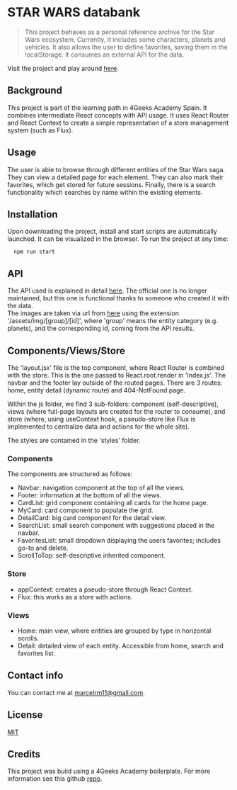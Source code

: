 # STAR WARS databank

> This project behaves as a personal reference archive for the Star Wars ecosystem. Currently, it includes some characters, planets and vehicles. It also allows the user to define favorites, saving them in the localStorage. It consumes an external API for the data.

Visit the project and play around [here](https://sw-blog-reading-list.vercel.app/).

## Background

This project is part of the learning path in 4Geeks Academy Spain. It combines intermediate React concepts with API usage. It uses React Router and React Context to create a simple representation of a store management system (such as Flux).

## Usage

The user is able to browse through different entities of the Star Wars saga. They can view a detailed page for each element. They can also mark their favorites, which get stored for future sessions. Finally, there is a search functionality which searches by name within the existing elements.

## Installation

Upon downloading the project, install and start scripts are automatically launched. It can be visualized in the browser.
To run the project at any time:

```shell
  npm run start
```

## API

The API used is explained in detail [here](https://www.swapi.tech/). The official one is no longer maintained, but this one is functional thanks to someone who created it with the data.\
The images are taken via url from [here](https://starwars-visualguide.com/#/) using the extension '/assets/img/[group]/[id]', where 'group' means the entity category (e.g. planets), and the corresponding id, coming from the API results.

## Components/Views/Store

The 'layout.jsx' file is the top component, where React Router is combined with the store. This is the one passed to React.root.render in 'index.js'. The navbar and the footer lay outside of the routed pages. There are 3 routes: home, entity detail (dynamic route) and 404-NotFound page.

Within the js folder, we find 3 sub-folders: component (self-descriptive), views (where full-page layouts are created for the router to consume), and store (where, using useContext hook, a pseudo-store like Flux is implemented to centralize data and actions for the whole site).

The styles are contained in the 'styles' folder. 

### Components

The components are structured as follows:
- Navbar: navigation component at the top of all the views.
- Footer: information at the bottom of all the views.
- CardList: grid component containing all cards for the home page.
- MyCard: card component to populate the grid.
- DetailCard: big card component for the detail view.
- SearchList: small search component with suggestions placed in the navbar.
- FavoritesList: small dropdown displaying the users favorites; includes go-to and delete.
- ScrollToTop: self-descriptive inherited component.

### Store

- appContext: creates a pseudo-store through React Context.
- Flux: this works as a store with actions.

### Views

- Home: main view, where entities are grouped by type in horizontal scrolls.
- Detail: detailed view of each entity. Accessible from home, search and favorites list.

## Contact info

You can contact me at [marcelrm11@gmail.com](mailto:marcelrm11@gmail.com).

## License

[MIT](https://opensource.org/licenses/MIT)

## Credits

This project was build using a 4Geeks Academy boilerplate. 
For more information see this github [repo](https://github.com/4GeeksAcademy/react-hello-webapp).
